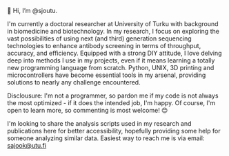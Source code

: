 👋 Hi, I’m @sjoutu. 

I'm currently a doctoral researcher at University of Turku with background in biomedicine and biotechnology. In my research, I focus on exploring the vast possibilities of using next (and third) generation sequencing technologies to enhance antibody screening in terms of throughput, accuracy, and efficiency. Equipped with a strong DIY attitude, I love delving deep into methods I use in my projects, even if it means learning a totally new programming language from scratch. Python, UNIX, 3D printing and microcontrollers have become essential tools in my arsenal, providing solutions to nearly any challenge encountered.

Disclousure: I'm not a programmer, so pardon me if my code is not always the most optimized - if it does the intended job, I'm happy. Of course, I'm open to learn more, so commenting is most welcome! :blush:

I'm looking to share the analysis scripts used in my research and publications here for better accessibility, hopefully providing some help for someone analyzing similar data. 
Easiest way to reach me is via email: sajook@utu.fi
